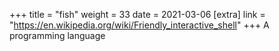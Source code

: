 +++
title = "fish"
weight = 33
date = 2021-03-06
[extra]
link = "https://en.wikipedia.org/wiki/Friendly_interactive_shell"
+++
A programming language

